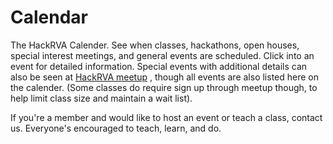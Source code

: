 
# Calendar

The HackRVA Calender. See when classes, hackathons, open houses, special interest meetings, and general events are scheduled. Click into an event for detailed information.
Special events with additional details can also be seen at <a title="HackRVA meetup" href="http://www.meetup.com/HackRVA-Meetup/" target="_blank" rel="noopener noreferrer">HackRVA meetup</a>
, though all events are also listed here on the calender. (Some classes do require sign up through meetup though, to help limit class size and maintain a wait list).


If you're a member and would like to host an event or teach a class, contact us. Everyone's encouraged to teach, learn, and do.

<googleCalendar />
